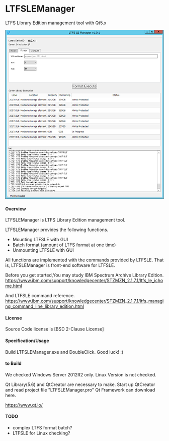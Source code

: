 # LTFSLEManager
LTFS Library Edition management tool with Qt5.x

![LTFSLEManager](https://github.com/KengoSawa2/LTFSLEManager/blob/master/SS/LTFSLEManager.png "LTFSLEManager")

#### Overview
LTFSLEManager is LTFS Library Edition management tool.

LTFSLEManager provides the following functions.

- Mounting LTFSLE with GUI
- Batch format (amount of LTFS format at one time)
- Unmounting LTFSLE with GUI

All functions are implemented with the commands provided by LTFSLE.
That is, LTFSLEManager is front-end software for LTFSLE.

Before you get started,You may study IBM Spectrum Archive Library Edition.
https://www.ibm.com/support/knowledgecenter/STZMZN_2.1.7.1/ltfs_le_ichome.html

And LTFSLE command reference.
https://www.ibm.com/support/knowledgecenter/STZMZN_2.1.7.1/ltfs_managing_command_line_library_edition.html

#### License

Source Code license is [BSD 2-Clause License]  

#### Specification/Usage

Build LTFSLEManager.exe and DoubleClick. Good luck! :)

#### to Build
We checked Windows Server 2012R2 only.
Linux Version is not checked.

Qt Library(5.6) and QtCreator are necessary to make.
Start up QtCreator and read project file "LTFSLEManager.pro"
Qt Framework can download here.

https://www.qt.io/

#### TODO
- complex LTFS format batch?
- LTFSLE for Linux checking?

